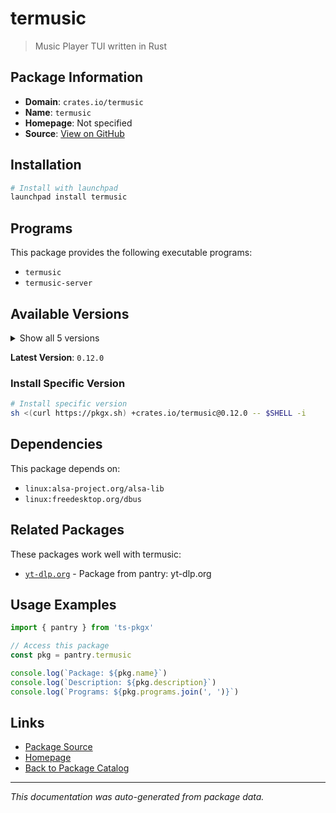 # termusic

> Music Player TUI written in Rust

## Package Information

- **Domain**: `crates.io/termusic`
- **Name**: `termusic`
- **Homepage**: Not specified
- **Source**: [View on GitHub](https://github.com/pkgxdev/pantry/tree/main/projects/crates.io/termusic/package.yml)

## Installation

```bash
# Install with launchpad
launchpad install termusic
```

## Programs

This package provides the following executable programs:

- `termusic`
- `termusic-server`

## Available Versions

<details>
<summary>Show all 5 versions</summary>

- `0.12.0`, `0.11.0`, `0.10.0`, `0.9.1`, `0.9.0`

</details>

**Latest Version**: `0.12.0`

### Install Specific Version

```bash
# Install specific version
sh <(curl https://pkgx.sh) +crates.io/termusic@0.12.0 -- $SHELL -i
```

## Dependencies

This package depends on:

- `linux:alsa-project.org/alsa-lib`
- `linux:freedesktop.org/dbus`

## Related Packages

These packages work well with termusic:

- [`yt-dlp.org`](../../yt-dlp.org/index.md) - Package from pantry: yt-dlp.org

## Usage Examples

```typescript
import { pantry } from 'ts-pkgx'

// Access this package
const pkg = pantry.termusic

console.log(`Package: ${pkg.name}`)
console.log(`Description: ${pkg.description}`)
console.log(`Programs: ${pkg.programs.join(', ')}`)
```

## Links

- [Package Source](https://github.com/pkgxdev/pantry/tree/main/projects/crates.io/termusic/package.yml)
- [Homepage](#)
- [Back to Package Catalog](../../../package-catalog.md)

---

*This documentation was auto-generated from package data.*
